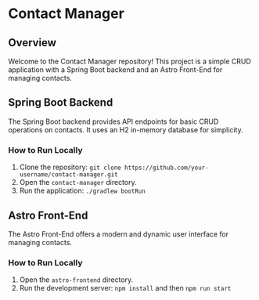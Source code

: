 # Contact Manager

## Overview

Welcome to the Contact Manager repository! This project is a simple CRUD application with a Spring Boot backend and an Astro Front-End for managing contacts.

## Spring Boot Backend

The Spring Boot backend provides API endpoints for basic CRUD operations on contacts. It uses an H2 in-memory database for simplicity.

### How to Run Locally

1. Clone the repository: `git clone https://github.com/your-username/contact-manager.git`
2. Open the `contact-manager` directory.
3. Run the application: `./gradlew bootRun`

## Astro Front-End

The Astro Front-End offers a modern and dynamic user interface for managing contacts.

### How to Run Locally

1. Open the `astro-frontend` directory.
2. Run the development server: `npm install` and then `npm run start`
